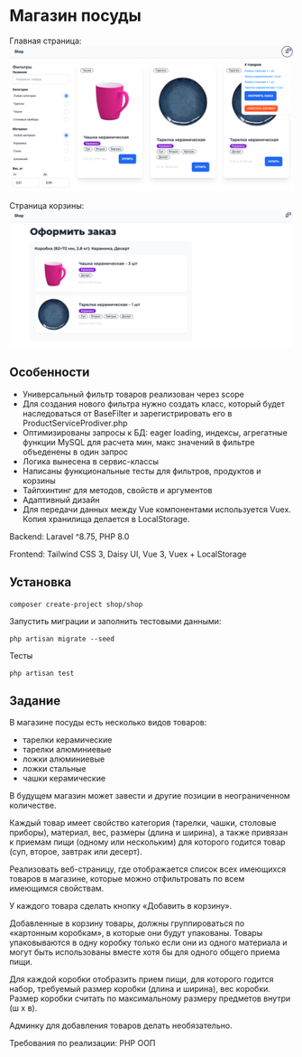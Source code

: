 # Магазин посуды

Главная страница:
![Главная страница](img.png)

Страница корзины:
![Корзина](img_1.png)

## Особенности
- Универсальный фильтр товаров реализован через scope
- Для создания нового фильтра нужно создать класс, который будет наследоваться от BaseFilter и зарегистрировать его в ProductServiceProdiver.php
- Оптимизированы запросы к БД: eager loading, индексы, агрегатные функции MySQL для расчета мин, макс значений в фильтре объеденены в один запрос
- Логика вынесена в сервис-классы
- Написаны функциональные тесты для фильтров, продуктов и корзины
- Тайпхинтинг для методов, свойств и аргументов
- Адаптивный дизайн
- Для передачи данных между Vue компонентами используется Vuex. Копия хранилища делается в LocalStorage.

Backend: Laravel ^8.75, PHP 8.0

Frontend:
Tailwind CSS 3,
Daisy UI,
Vue 3,
Vuex + LocalStorage

## Установка
```
composer create-project shop/shop
```

Запустить миграции и заполнить тестовыми данными:
```
php artisan migrate --seed
```
Тесты
```
php artisan test
```
## Задание
В магазине посуды есть несколько видов товаров:
- тарелки керамические
- тарелки алюминиевые
- ложки алюминиевые
- ложки стальные
- чашки керамические

В будущем магазин может завести и другие позиции в неограниченном количестве.

Каждый товар имеет свойство категория (тарелки, чашки, столовые приборы), материал, вес, размеры (длина и ширина), а также привязан к приемам пищи (одному или нескольким) для которого годится товар (суп, второе, завтрак или десерт).

Реализовать веб-страницу, где отображается список всех имеющихся товаров в магазине, которые можно отфильтровать по всем имеющимся свойствам.

У каждого товара сделать кнопку «Добавить в корзину».

Добавленные в корзину товары, должны группироваться по «картонным коробкам», в которые они будут упакованы. Товары упаковываются в одну коробку только если они из одного материала и могут быть использованы вместе хотя бы для одного общего приема пищи.

Для каждой коробки отобразить прием пищи, для которого годится набор, требуемый размер коробки (длина и ширина), вес коробки. Размер коробки считать по максимальному размеру предметов внутри (ш x в).

Админку для добавления товаров делать необязательно.

Требования по реализации: PHP ООП
